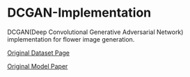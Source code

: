 # DCGAN-Implementation
DCGAN(Deep Convolutional Generative Adversarial Network) implementation for flower image generation.

[Original Dataset Page](https://www.robots.ox.ac.uk/~vgg/data/flowers/102/)

[Original Model Paper](https://arxiv.org/abs/1511.06434)
